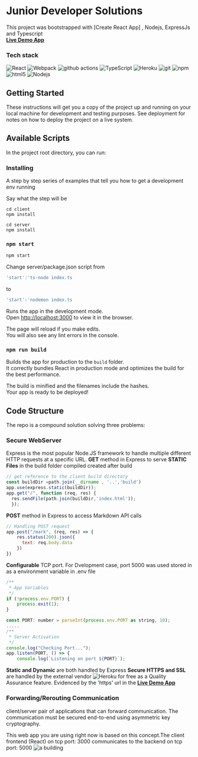 # Junior Developer Solutions


<p>
This project was bootstrapped with [Create React App] , Nodejs, ExpressJs and Typescript </br> 
<a href="https://pesapaldev.herokuapp.com/"><b>Live Demo App</b></a>
<h3>Tech stack</h3>
<p>
  <img alt="React" src="https://img.shields.io/badge/-React-45b8d8?style=flat-square&logo=react&logoColor=white" />
  <img alt="Webpack" src="https://img.shields.io/badge/-Webpack-8DD6F9?style=flat-square&logo=webpack&logoColor=white" />
  <img alt="github actions" src="https://img.shields.io/badge/-Github_Actions-2088FF?style=flat-square&logo=github-actions&logoColor=white" />
  <img alt="TypeScript" src="https://img.shields.io/badge/-TypeScript-007ACC?style=flat-square&logo=typescript&logoColor=white" />
  <img alt="Heroku" src="https://img.shields.io/badge/-Heroku-430098?style=flat-square&logo=heroku&logoColor=white" />
  <img alt="git" src="https://img.shields.io/badge/-Git-F05032?style=flat-square&logo=git&logoColor=white" /> 
  <img alt="npm" src="https://img.shields.io/badge/-NPM-CB3837?style=flat-square&logo=npm&logoColor=white" />
  <img alt="html5" src="https://img.shields.io/badge/-HTML5-E34F26?style=flat-square&logo=html5&logoColor=white" />
  <img alt="Nodejs" src="https://img.shields.io/badge/-Nodejs-43853d?style=flat-square&logo=Node.js&logoColor=white" />
</p>

## Getting Started

These instructions will get you a copy of the project up and running on your local machine for development and testing purposes. See deployment for notes on how to deploy the project on a live system.

## Available Scripts

In the project root directory, you can run:

### Installing

A step by step series of examples that tell you how to get a development env running

Say what the step will be

```
cd client
npm install
```

```
cd server
npm install
```

### `npm start`

```javascript
npm start
```
Change server/package.json script from 
```javascript
'start':'ts-node index.ts
```
to
```javascript
'start':'nodemon index.ts
```

Runs the app in the development mode.\
Open [http://localhost:3000](http://localhost:3000) to view it in the browser.

The page will reload if you make edits.\
You will also see any lint errors in the console.

### `npm run build`

Builds the app for production to the `build` folder.\
It correctly bundles React in production mode and optimizes the build for the best performance.

The build is minified and the filenames include the hashes.\
Your app is ready to be deployed!

## Code Structure
The repo is a compound solution solving three problems:


### Secure WebServer
Express is the most popular Node.JS framework to handle multiple different HTTP requests at a specific URL.
<b>GET</b> method in Express to serve <b>STATIC Files</b> in the build folder compiled created after build
```javascript
// get reference to the client build directory
const buildDir =path.join(__dirname , '..','build')
app.use(express.static(buildDir));
app.get("/", function (req, res) {
  res.sendFile(path.join(buildDir,'index.html'));
  });
```
<b>POST</b> method in Express to access Markdown API calls 
```javascript
// Handling POST request 
app.post("/mark", (req, res) => {
    res.status(200).json({
      text: req.body.data
    }) 
})
```
<b>Configurable</b> TCP port. For Dvelopment case, port 5000 was used stored in as a environment variable in .env file
```javascript
/**
 * App Variables
 */
if (!process.env.PORT) {
    process.exit(1);
}

const PORT: number = parseInt(process.env.PORT as string, 10);
.....
/**
 * Server Activation
 */
console.log("Checking Port...");
app.listen(PORT, () => {
    console.log(`Listening on port ${PORT}`);
```
<b>Static and Dynamic</b> are both handled by Express 
<b>Secure HTTPS and SSL</b> are handled by the external vendor <img alt="Heroku" src="https://img.shields.io/badge/-Heroku-430098?style=flat-square&logo=heroku&logoColor=white" /> for free as a Quality Assurance feature. Evidenced by the 'https' url in the <a href="https://pesapaldev.herokuapp.com/"><b>Live Demo App</b></a>

### Forwarding/Rerouting Communication
client/server pair of applications that can forward communication. The communication must be secured end-to-end using asymmetric key cryptography.

This web app you are using right now is based on this concept.The client frontend (React) on tcp port: 3000 communicates to the backend on tcp port: 5000
![a building](https://www.google.com/url?sa=i&url=https%3A%2F%2Fdev.to%2Fsanamumtaz%2Fwebpack-dev-server-setting-up-proxy-59bk&psig=AOvVaw0oHpK7E1WtHr_8nbyY8shQ&ust=1643081663525000&source=images&cd=vfe&ved=0CAsQjRxqFwoTCJCmx7O6yfUCFQAAAAAdAAAAABAD)


